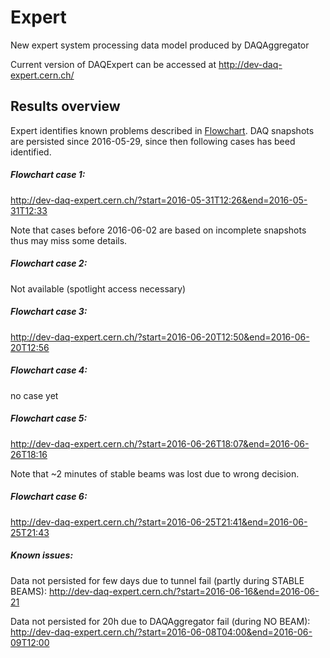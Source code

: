 # Expert
New expert system processing data model produced by DAQAggregator

Current version of DAQExpert can be accessed at http://dev-daq-expert.cern.ch/

## Results overview

Expert identifies known problems described in [Flowchart](https://twiki.cern.ch/twiki/pub/CMS/ShiftNews/DAQStuck3.pdf). DAQ snapshots are persisted since 2016-05-29, since then following cases has beed identified.

##### Flowchart case 1:
http://dev-daq-expert.cern.ch/?start=2016-05-31T12:26&end=2016-05-31T12:33

Note that cases before 2016-06-02 are based on incomplete snapshots thus may miss some details.

##### Flowchart case 2:
Not available (spotlight access necessary)

##### Flowchart case 3:
http://dev-daq-expert.cern.ch/?start=2016-06-20T12:50&end=2016-06-20T12:56

##### Flowchart case 4:
no case yet

##### Flowchart case 5:
http://dev-daq-expert.cern.ch/?start=2016-06-26T18:07&end=2016-06-26T18:16

Note that ~2 minutes of stable beams was lost due to wrong decision.

##### Flowchart case 6:
http://dev-daq-expert.cern.ch/?start=2016-06-25T21:41&end=2016-06-25T21:43


##### Known issues:
Data not persisted for few days due to tunnel fail (partly during STABLE BEAMS):
http://dev-daq-expert.cern.ch/?start=2016-06-16&end=2016-06-21

Data not persisted for 20h due to DAQAggregator fail (during NO BEAM):
http://dev-daq-expert.cern.ch/?start=2016-06-08T04:00&end=2016-06-09T12:00
